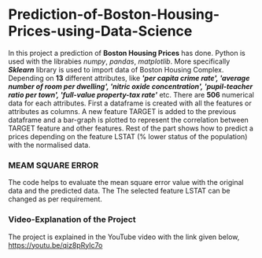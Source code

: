 # Prediction-of-Boston-Housing-Prices-using-Data-Science
In this project a prediction of **Boston Housing Prices** has done.
Python is used with the librabies *numpy*, *pandas*, *matplotlib*.
More specifically ***Sklearn*** library is used to import data of Boston Housing Complex.
Depending on **13** different attributes, like ***'per capita crime rate', 'average number of room per dwelling', 'nitric oxide concentration', 'pupil-teacher ratio per town', 'full-value property-tax rate'*** etc. There are **506** numerical data for each attributes. First a dataframe is created with all the features or attributes as columns. A new feature TARGET is added to the previous dataframe and a bar-graph is plotted to represent the correlation between TARGET feature and other features.
Rest of the part shows how to predict a prices depending on the feature LSTAT (% lower status of the population) with the normalised data.
### MEAM SQUARE ERROR
The code helps to evaluate the mean square error value with the original data and the predicted data. The 
The selected feature LSTAT can be changed as per requirement.
### Video-Explanation of the Project
The project is explained in the YouTube video with the link given below,
https://youtu.be/qiz8pRyIc7o
